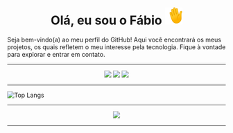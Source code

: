 <div align="center">
  <h1>Olá, eu sou o Fábio <img width="40" src=".github/asserts/waving-hand_1f44b.gif"/></h1>
</div>
<p>Seja bem-vindo(a) ao meu perfil do GitHub! Aqui você encontrará os meus projetos, os quais refletem o meu interesse pela tecnologia. Fique à vontade para explorar e entrar em contato.</p>

___

<div align="center">
  <a href="https://www.linkedin.com/in/fabbio-sillva/" target="_blank"><img src="https://img.shields.io/badge/-LinkedIn-%230077B5?style=for-the-badge&logo=linkedin&logoColor=white" target="_blank"></a>
  <a href="https://www.instagram.com/fabu_sillva/"><img src="https://img.shields.io/badge/Instagram-E4405F?style=for-the-badge&logo=instagram&logoColor=white"  target="_blank"></a>
  <a href = "mailto:fabio.f3k@gmail.com"><img src="https://img.shields.io/badge/Gmail-D14836?style=for-the-badge&logo=gmail&logoColor=white" target="_blank"></a>
</div>


_____
![Top Langs](https://github-readme-stats.vercel.app/api/top-langs/?username=fabusilva&layout=compact&show_icons=true&theme=transparent)
_____
<p align="center">
  <a href="https://github.com/fabusilva">
    <img src="https://komarev.com/ghpvc/?username=fabusilva&color=blue&style=flat)" />
  </a>
</p>

_____
